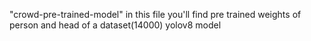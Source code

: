 "crowd-pre-trained-model" 
in this file you'll find pre trained weights of person and head of a dataset(14000) yolov8 model 

